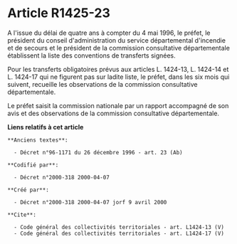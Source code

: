 # Article R1425-23

A l'issue du délai de quatre ans à compter du 4 mai 1996, le préfet, le président du conseil d'administration du service
départemental d'incendie et de secours et le président de la commission consultative départementale établissent la liste des
conventions de transferts signées. 

Pour les transferts obligatoires prévus aux articles L. 1424-13, L. 1424-14 et L. 1424-17 qui ne figurent pas sur ladite
liste, le préfet, dans les six mois qui suivent, recueille les observations de la commission consultative départementale. 

Le préfet saisit la commission nationale par un rapport accompagné de son avis et des observations de la commission
consultative départementale.

**Liens relatifs à cet article**

	**Anciens textes**:

	  - Décret n°96-1171 du 26 décembre 1996 - art. 23 (Ab)

	**Codifié par**:

	  - Décret n°2000-318 2000-04-07

	**Créé par**:

	  - Décret n°2000-318 2000-04-07 jorf 9 avril 2000

	**Cite**:

	  - Code général des collectivités territoriales - art. L1424-13 (V)
	  - Code général des collectivités territoriales - art. L1424-17 (V)
